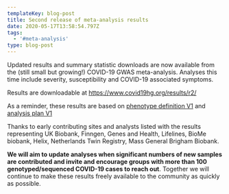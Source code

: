 ```yaml
---
templateKey: blog-post
title: Second release of meta-analysis results
date: 2020-05-17T13:58:54.797Z
tags:
  - '#meta-analysis'
type: blog-post
---
```

Updated results and summary statistic downloads are now available from the (still small but growing!) COVID-19 GWAS meta-analysis. Analyses this time include severity, susceptibility and COVID-19 associated symptoms.

Results are downloadable at <https://www.covid19hg.org/results/r2/>

As a reminder, these results are based on [phenotype definition V1](https://docs.google.com/document/d/1eMdzhO5xk-MACxjz-kOUJLP6Jort5KuwoOa_u-aZPHs/edit?usp=sharing) and [analysis plan V1](https://docs.google.com/document/d/1Pcq1jttF8W7ifEUXA6-a1WVMsUyEoAybS6IqvuP-Uv8/edit?usp=sharing)[](https://docs.google.com/document/d/1Pcq1jttF8W7ifEUXA6-a1WVMsUyEoAybS6IqvuP-Uv8/edit?usp=sharing)

Thanks to early contributing sites and analysts listed with the results representing UK Biobank, Finngen, Genes and Health, Lifelines, BioMe biobank, Helix, Netherlands Twin Registry, Mass General Brigham Biobank.

**We will aim to update analyses when significant numbers of new samples are contributed and invite and encourage groups with more than 100 genotyped/sequenced COVID-19 cases to reach out**. Together we will continue to make these results freely available to the community as quickly as possible.
